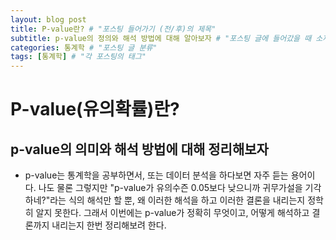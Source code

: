 ```yaml
---
layout: blog post
title: P-value란? # "포스팅 들어가기 (전/후)의 제목"
subtitle: p-value의 정의와 해석 방법에 대해 알아보자 # "포스팅 글에 들어갔을 때 소제목"
categories: 통계학 # "포스팅 글 분류"
tags: [통계학] # "각 포스팅의 태그"
---
```


# P-value(유의확률)란?
## p-value의 의미와 해석 방법에 대해 정리해보자

* p-value는 통계학을 공부하면서, 또는 데이터 분석을 하다보면 자주 듣는 용어이다. 나도 물론 그렇지만 "p-value가 유의수즌 0.05보다 낮으니까 귀무가설을 기각하네?"라는 식의 해석만 할 뿐, 왜 이러한 해석을 하고 이러한 결론을 내리는지 정학히 알지 못한다. 그래서 이번에는 p-value가 정확히 무엇이고, 어떻게 해석하고 결론까지 내리는지 한번 정리해보려 한다.